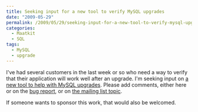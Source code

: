 ```yaml
---
title: Seeking input for a new tool to verify MySQL upgrades
date: "2009-05-29"
permalink: /2009/05/29/seeking-input-for-a-new-tool-to-verify-mysql-upgrades/
categories:
  - Maatkit
  - SQL
tags:
  - MySQL
  - upgrade
---
```

I've had several customers in the last week or so who need a way to verify that their application will work well after an upgrade. I'm seeking input on [a new tool to help with MySQL upgrades][1]. Please add comments, either here or on the [bug report][1], or on [the mailing list topic][2].

If someone wants to sponsor this work, that would also be welcomed.

 [1]: http://code.google.com/p/maatkit/issues/detail?id=422
 [2]: http://groups.google.com/group/maatkit-discuss/browse_thread/thread/49f4564111c78a2f
